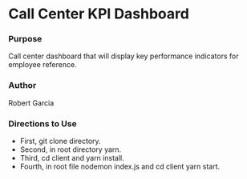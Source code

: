 # Call Center KPI Dashboard

### Purpose

Call center dashboard that will display key performance indicators for employee reference.

### Author

Robert Garcia

### Directions to Use
* First, git clone directory.
* Second, in root directory yarn.
* Third, cd client and yarn install. 
* Fourth, in root file nodemon index.js and cd client yarn start.
